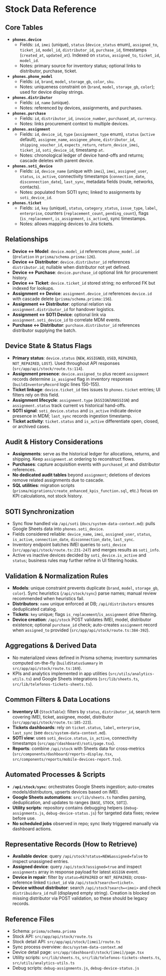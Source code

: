 # Stock Data Reference

## Core Tables
- **`phones.device`**
  - Fields: `id`, `imei` (unique), `status` (`device_status` enum), `assigned_to`, `ticket_id`, `model_id`, `distributor_id`, `purchase_id`, timestamps (`created_at`, `updated_at`). Indexed on `status`, `assigned_to`, `ticket_id`, `model_id`.
  - Notes: primary source for inventory status; optional links to distributor, purchase, ticket.
- **`phones.phone_model`**
  - Fields: `id`, `brand`, `model`, `storage_gb`, `color`, `sku`.
  - Notes: uniqueness constraint on (`brand`, `model`, `storage_gb`, `color`); used for device display strings.
- **`phones.distributor`**
  - Fields: `id`, `name` (unique).
  - Notes: referenced by devices, assignments, and purchases.
- **`phones.purchase`**
  - Fields: `id`, `distributor_id`, `invoice_number`, `purchased_at`, `currency`.
  - Notes: links procurement context to multiple devices.
- **`phones.assignment`**
  - Fields: `id`, `device_id`, `type` (`assignment_type` enum), `status` (`active` default), `assignee_name`, `assignee_phone`, `distributor_id`, `shipping_voucher_id`, `expects_return`, `return_device_imei`, `ticket_id`, `soti_device_id`, timestamp `at`.
  - Notes: chronological ledger of device hand-offs and returns; cascade deletes with parent device.
- **`phones.soti_device`**
  - Fields: `id`, `device_name` (unique with `imei`), `imei`, `assigned_user`, `status`, `is_active`, connectivity timestamps (`connection_date`, `disconnection_date`), `last_sync`, metadata fields (route, networks, contacts).
  - Notes: populated from SOTI sync; linked to assignments by `soti_device_id`.
- **`phones.ticket`**
  - Fields: `id`, `key` (unique), `status`, `category_status`, `issue_type`, `label`, `enterprise`, counters (`replacement_count`, `pending_count`), flags (`is_replacement`, `is_assignment`, `is_active`), sync timestamps.
  - Notes: allows mapping devices to Jira tickets.

## Relationships
- **Device ↔ Model**: `device.model_id` references `phone_model.id` (`@relation` in `prisma/schema.prisma:126`).
- **Device ↔ Distributor**: `device.distributor_id` references `distributor.id`; nullable when distributor not yet defined.
- **Device ↔ Purchase**: `device.purchase_id` optional link for procurement history.
- **Device ↔ Ticket**: `device.ticket_id` stored string; no enforced FK but indexed for lookups.
- **Assignment ↔ Device**: `assignment.device_id` references `device.id` with cascade delete (`prisma/schema.prisma:156`).
- **Assignment ↔ Distributor**: optional relation via `assignment.distributor_id` for handover logistics.
- **Assignment ↔ SOTI Device**: optional link via `assignment.soti_device_id` to correlate MDM events.
- **Purchase ↔ Distributor**: `purchase.distributor_id` references distributor supplying the batch.

## Device State & Status Flags
- **Primary status**: `device.status` (`NEW`, `ASSIGNED`, `USED`, `REPAIRED`, `NOT_REPAIRED`, `LOST`). Used throughout API responses (`src/app/api/stock/route.ts:114`).
- **Assignment presence**: `device.assigned_to` plus recent `assignment` records determine `is_assigned` flag in inventory responses (`buildInventoryRecord` logic lines 150-155).
- **Ticket linkage**: `device.ticket_id` ties issues to `phones.ticket` entries; UI filters rely on this field.
- **Assignment lifecycle**: `assignment.type` (`ASSIGN`/`UNASSIGN`) and `assignment.status` track current vs historical hand-offs.
- **SOTI signal**: `soti_device.status` and `is_active` indicate device presence in MDM; `last_sync` records ingestion timestamp.
- **Ticket activity**: `ticket.status` and `is_active` differentiate open, closed, or archived cases.

## Audit & History Considerations
- **Assignments**: serve as the historical ledger for allocations, returns, and shipping. Keep `assignment.at` ordering to reconstruct flows.
- **Purchases**: capture acquisition events with `purchased_at` and distributor references.
- **No dedicated audit tables** beyond `assignment`; deletions of devices remove related assignments due to cascade.
- **SQL utilities**: migration scripts (`prisma/migrations/create_enhanced_kpis_function.sql`, etc.) focus on KPI calculations, not stock history.

## SOTI Synchronization
- Sync flow handled via `/api/soti` (`docs/system-data-context.md`): pulls Google Sheets data into `phones.soti_device`.
- Fields considered reliable: `device_name`, `imei`, `assigned_user`, `status`, `is_active`, `connection_date`, `disconnection_date`, `last_sync`.
- Inventory endpoint batches IMEI queries to `soti_device` (`src/app/api/stock/route.ts:231-247`) and merges results as `soti_info`.
- Active vs inactive devices decided by `soti_device.is_active` and `status`; business rules may further refine in UI filtering hooks.

## Validation & Normalization Rules
- **Models**: unique constraint prevents duplicate (`brand`, `model`, `storage_gb`, `color`). Sync heuristics (`/api/stock/sync`) parse names; manual review recommended when heuristics fail.
- **Distributors**: `name` unique enforced at DB; `/api/distributors` ensures deduplicated catalog.
- **Tickets**: `key` unique; flags `is_replacement`/`is_assignment` drive filtering.
- **Device creation**: `/api/stock` POST validates IMEI, model, distributor existence; optional `purchase_id` check; auto-creates `assignment` record when `assigned_to` provided (`src/app/api/stock/route.ts:384-392`).

## Aggregations & Derived Data
- No materialized views defined in Prisma schema; inventory summaries computed on-the-fly (`buildStatusSummary` in `src/app/api/stock/route.ts:169`).
- KPIs and analytics implemented in app utilities (`src/utils/analytics-utils.ts`) and Google Sheets integrations (`src/lib/sheets.ts`, `src/lib/telefonos-tickets-sheets.ts`).

## Common Filters & Data Locations
- **Inventory UI** (`StockTable`): filters by `status`, `distributor_id`, search term covering IMEI, ticket, assignee, model, distributor (`src/app/api/stock/route.ts:185-223`).
- **Tickets dashboards**: rely on `ticket.status`, `label`, `enterprise`, `last_sync` (see `docs/system-data-context.md`).
- **SOTI view**: uses `soti_device.status`, `is_active`, connectivity timestamps (`src/app/(dashboard)/soti/page.tsx`).
- **Reports**: combine `/api/stock` with Sheets data for cross-metrics (`src/components/dashboard/reports-display.tsx`, `src/components/reports/mobile-devices-report.tsx`).

## Automated Processes & Scripts
- **`/api/stock/sync`**: orchestrates Google Sheets ingestion; auto-creates models/distributors, upserts devices based on IMEI.
- **Google Sheets automations**: `src/lib/sheets.ts` handles parsing, deduplication, and updates to ranges (`BASE`, `STOCK`, `SOTI`).
- **Utility scripts**: repository contains debugging helpers (`debug-assignments.js`, `debug-device-status.js`) for targeted data fixes; review before use.
- **No scheduled jobs** observed in repo; sync likely triggered manually via dashboard actions.

## Representative Records (How to Retrieve)
- **Available device**: query `/api/stock?status=NEW&assigned=false` to inspect unassigned entries.
- **Assigned device**: query `/api/stock?assigned=true` and inspect `assignments` array in response payload for latest `ASSIGN` event.
- **Device in repair**: filter by `status=REPAIRED` or `NOT_REPAIRED`; cross-reference linked `ticket_id` via `/api/stock?search=<ticket>`.
- **Device without distributor**: search `/api/stock?search=<imei>` and check `distribuidora_id` null (displayed empty string). Creation is blocked on missing distributor via POST validation, so these should be legacy records.

## Reference Files
- Schema: `prisma/schema.prisma`
- Stock API: `src/app/api/stock/route.ts`
- Stock detail API: `src/app/api/stock/[imei]/route.ts`
- Sync process overview: `docs/system-data-context.md`
- Device detail page: `src/app/(dashboard)/stock/[imei]/page.tsx`
- Utility scripts: `src/lib/sheets.ts`, `src/lib/telefonos-tickets-sheets.ts`, `src/utils/analytics-utils.ts`
- Debug scripts: `debug-assignments.js`, `debug-device-status.js`
